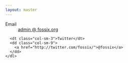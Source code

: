 ```yaml
---
layout: master
---
```


<div class="container h-100">
  <div class="row h-50 justify-content-center align-items-center">
    <dl class="row">
      <dt class="col-sm-3">Email</dt>
      <dd class="col-sm-9">
        <a href="mailto:admin@fossix.org">admin @ fossix.org</a>
      </dd>

      <dt class="col-sm-3">Twitter</dt>
      <dd class="col-sm-9">
        <a href="http://twitter.com/fossix/">@fossix</a>
      </dd>
    </dl>
  </div>
</div>
